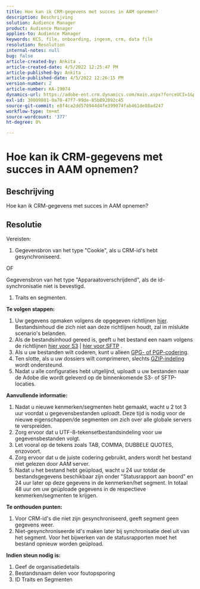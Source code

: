 ```yaml
---
title: Hoe kan ik CRM-gegevens met succes in AAM opnemen?
description: Beschrijving
solution: Audience Manager
product: Audience Manager
applies-to: Audience Manager
keywords: KCS, file, onboarding, ingesm, crm, data file
resolution: Resolution
internal-notes: null
bug: false
article-created-by: Ankita .
article-created-date: 4/5/2022 12:25:47 PM
article-published-by: Ankita .
article-published-date: 4/5/2022 12:26:15 PM
version-number: 2
article-number: KA-19074
dynamics-url: https://adobe-ent.crm.dynamics.com/main.aspx?forceUCI=1&pagetype=entityrecord&etn=knowledgearticle&id=3464e380-dbb4-ec11-983f-000d3a5d0e57
exl-id: 30009801-0a70-47f7-99de-85b892092c45
source-git-commit: e8f4ca2dd578944d4fe399074fab461de88ad247
workflow-type: tm+mt
source-wordcount: '377'
ht-degree: 0%

---
```


# Hoe kan ik CRM-gegevens met succes in AAM opnemen?

## Beschrijving

Hoe kan ik CRM-gegevens met succes in AAM opnemen?

## Resolutie


Vereisten:

1. Gegevensbron van het type &quot;Cookie&quot;, als u CRM-id&#39;s hebt gesynchroniseerd.


OF

Gegevensbron van het type &quot;Apparaatoverschrijdend&quot;, als de id-synchronisatie niet is bevestigd.

1. Traits en segmenten.


<b>Te volgen stappen:</b>

1. Uw gegevens opmaken volgens de opgegeven richtlijnen [hier](https://experienceleague.adobe.com/docs/audience-manager/user-guide/implementation-integration-guides/sending-audience-data/batch-data-transfer-process/inbound-file-contents.html?lang=en). Bestandsinhoud die zich niet aan deze richtlijnen houdt, zal in mislukte scenario&#39;s belanden.
2. Als de bestandsinhoud gereed is, geeft u het bestand een naam volgens de richtlijnen [hier voor S3](https://experienceleague.adobe.com/docs/audience-manager/user-guide/implementation-integration-guides/sending-audience-data/batch-data-transfer-process/inbound-s3-filenames.html?lang=en) | [hier voor SFTP](https://experienceleague.adobe.com/docs/audience-manager/user-guide/implementation-integration-guides/sending-audience-data/batch-data-transfer-process/inbound-ftp-filenames.html?lang=en) .
3. Als u uw bestanden wilt coderen, kunt u alleen [GPG- of PGP-codering](https://experienceleague.adobe.com/docs/audience-manager/user-guide/implementation-integration-guides/sending-audience-data/batch-data-transfer-process/inbound-file-encryption.html?lang=en).
4. Ten slotte, als u uw dossiers wilt comprimeren, slechts [GZIP-indeling](https://experienceleague.adobe.com/docs/audience-manager/user-guide/implementation-integration-guides/sending-audience-data/batch-data-transfer-process/inbound-file-compression.html?lang=en) wordt ondersteund.
5. Nadat u alle configuraties hebt uitgelijnd, uploadt u uw bestanden naar de Adobe die wordt geleverd op de binnenkomende S3- of SFTP-locaties.


<b>Aanvullende informatie:</b>

1. Nadat u nieuwe kenmerken/segmenten hebt gemaakt, wacht u 2 tot 3 uur voordat u gegevensbestanden uploadt. Deze tijd is nodig voor de nieuwe eigenschappen/de segmenten om zich over alle globale servers te verspreiden.
2. Zorg ervoor dat u UTF-8-tekensetbestandsindeling voor uw gegevensbestanden volgt.
3. Let vooral op de tekens zoals TAB, COMMA, DUBBELE QUOTES, enzovoort.
4. Zorg ervoor dat u de juiste codering gebruikt, anders wordt het bestand niet gelezen door AAM server.
5. Nadat u het bestand hebt geüpload, wacht u 24 uur totdat de bestandsgegevens beschikbaar zijn onder &quot;Statusrapport aan boord&quot; en 24 uur later op deze gegevens in de kenmerken/het segment. In totaal 48 uur om uw geüploade gegevens in de respectieve kenmerken/segmenten te krijgen.


<b>Te onthouden punten:</b>

1. Voor CRM-id&#39;s die niet zijn gesynchroniseerd, geeft segment geen gegevens weer.
2. Niet-gesynchroniseerde id&#39;s maken later bij synchronisatie deel uit van het segment. Voor het bijwerken van de statusrapporten moet het bestand opnieuw worden geüpload.


<b>Indien steun nodig is:</b>

1. Geef de organisatiedetails
2. Bestandsnaam delen voor foutopsporing
3. ID Traits en Segmenten
